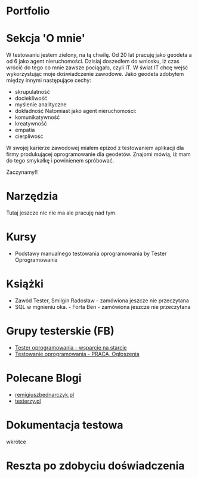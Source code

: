 # Portfolio

# Sekcja 'O mnie'
W testowaniu jestem zielony, na tą chwilę. Od 20 lat pracuję jako geodeta a od 6 jako agent nieruchomości.
Dzisiaj doszedłem do wniosku, iż czas wrócić do tego co mnie zawsze pociągało, czyli IT.
W świat IT chcę wejść wykorzystując moje doświadczenie zawodowe.
Jako geodeta zdobyłem między innymi następujące cechy:
* skrupulatność
* dociekliwość
* myślenie analityczne
* dokładność
Natomiast jako agent nieruchomości:
* komunikatywność
* kreatywność
* empatia
* cierpliwość

W swojej karierze zawodowej miałem epizod z testowaniem aplikacji dla firmy produkującej oprogramowanie dla geodetów. 
Znajomi mówią, iż mam do tego smykałkę i powinienem spróbować. 

Zaczynamy!!

# Narzędzia
Tutaj jeszcze nic nie ma ale pracuję nad tym.

# Kursy
* Podstawy manualnego testowania oprogramowania by Tester Oprogramowania

# Książki
* Zawód Tester, Smilgin Radosław - zamówiona jeszcze nie przeczytana
* SQL w mgnieniu oka. - Forta Ben - zamówiona jeszcze nie przeczytana

# Grupy testerskie (FB)
* [Tester oprogramowania - wsparcie na starcie](https://www.facebook.com/groups/testeroprogramowania)
* [Testowanie oprogramowania - PRACA, Ogłoszenia](https://www.facebook.com/groups/testowanieoprogramowaniapraca)

# Polecane Blogi
* [remigiuszbednarczyk.pl](https://remigiuszbednarczyk.pl )
* [testerzy.pl](https://testerzy.pl)

# Dokumentacja testowa
wkrótce 

# Reszta po zdobyciu doświadczenia
